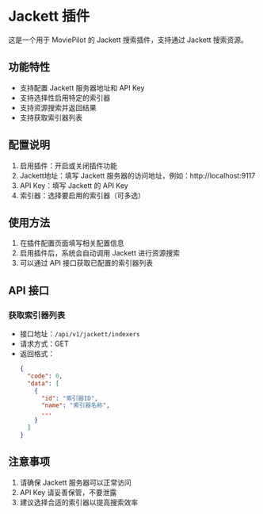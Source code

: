# Jackett 插件

这是一个用于 MoviePilot 的 Jackett 搜索插件，支持通过 Jackett 搜索资源。

## 功能特性

- 支持配置 Jackett 服务器地址和 API Key
- 支持选择性启用特定的索引器
- 支持资源搜索并返回结果
- 支持获取索引器列表

## 配置说明

1. 启用插件：开启或关闭插件功能
2. Jackett地址：填写 Jackett 服务器的访问地址，例如：http://localhost:9117
3. API Key：填写 Jackett 的 API Key
4. 索引器：选择要启用的索引器（可多选）

## 使用方法

1. 在插件配置页面填写相关配置信息
2. 启用插件后，系统会自动调用 Jackett 进行资源搜索
3. 可以通过 API 接口获取已配置的索引器列表

## API 接口

### 获取索引器列表

- 接口地址：`/api/v1/jackett/indexers`
- 请求方式：GET
- 返回格式：
  ```json
  {
    "code": 0,
    "data": [
      {
        "id": "索引器ID",
        "name": "索引器名称",
        ...
      }
    ]
  }
  ```

## 注意事项

1. 请确保 Jackett 服务器可以正常访问
2. API Key 请妥善保管，不要泄露
3. 建议选择合适的索引器以提高搜索效率 